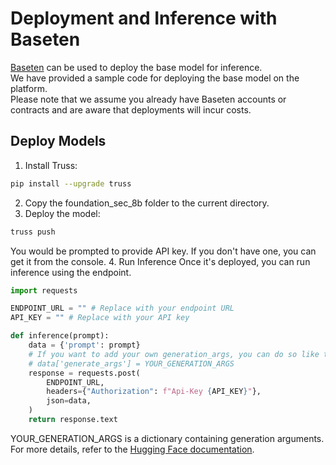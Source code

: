 # Deployment and Inference with Baseten

[Baseten](https://www.baseten.co/) can be used to deploy the base model for inference. <br>
We have provided a sample code for deploying the base model on the platform. <br>
Please note that we assume you already have Baseten accounts or contracts and are aware that deployments will incur costs.

## Deploy Models
1. Install Truss:
```bash
pip install --upgrade truss
```
2. Copy the foundation_sec_8b folder to the current directory.
3. Deploy the model:
```bash
truss push
```
You would be prompted to provide API key. If you don't have one, you can get it from the console.
4. Run Inference
Once it's deployed, you can run inference using the endpoint.
```python
import requests

ENDPOINT_URL = "" # Replace with your endpoint URL
API_KEY = "" # Replace with your API key

def inference(prompt):
    data = {'prompt': prompt}
    # If you want to add your own generation_args, you can do so like this:
    # data['generate_args'] = YOUR_GENERATION_ARGS
    response = requests.post(
        ENDPOINT_URL,
        headers={"Authorization": f"Api-Key {API_KEY}"},
        json=data,
    )
    return response.text
```
YOUR_GENERATION_ARGS is a dictionary containing generation arguments. For more details, refer to the [Hugging Face documentation](https://huggingface.co/docs/transformers/en/main_classes/text_generation).
